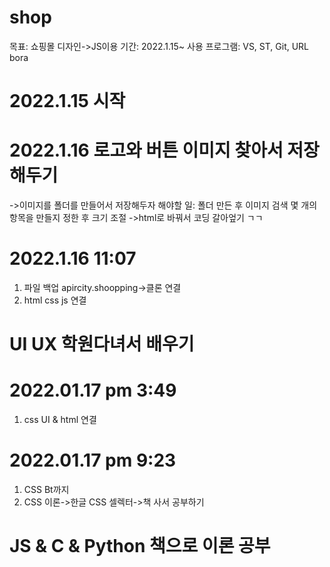 # shop
목표: 쇼핑몰 디자인->JS이용
기간: 2022.1.15~
사용 프로그램: VS, ST, Git, URL bora
# 2022.1.15 시작
# 2022.1.16 로고와 버튼 이미지 찾아서 저장해두기
->이미지를 폴더를 만들어서 저장해두자
해야할 일: 폴더 만든 후 이미지 검색
몇 개의 항목을 만들지 정한 후 크기 조절
->html로 바꿔서 코딩 갈아엎기 ㄱㄱ
# 2022.1.16 11:07
1. 파일 백업 apircity.shoopping->클론 연결
2. html css js 연결
# UI UX 학원다녀서 배우기
# 2022.01.17 pm 3:49
1. css UI & html 연결
# 2022.01.17 pm 9:23
1. CSS Bt까지
2. CSS 이론->한글 CSS 셀렉터->책 사서 공부하기
# JS & C & Python 책으로 이론 공부
